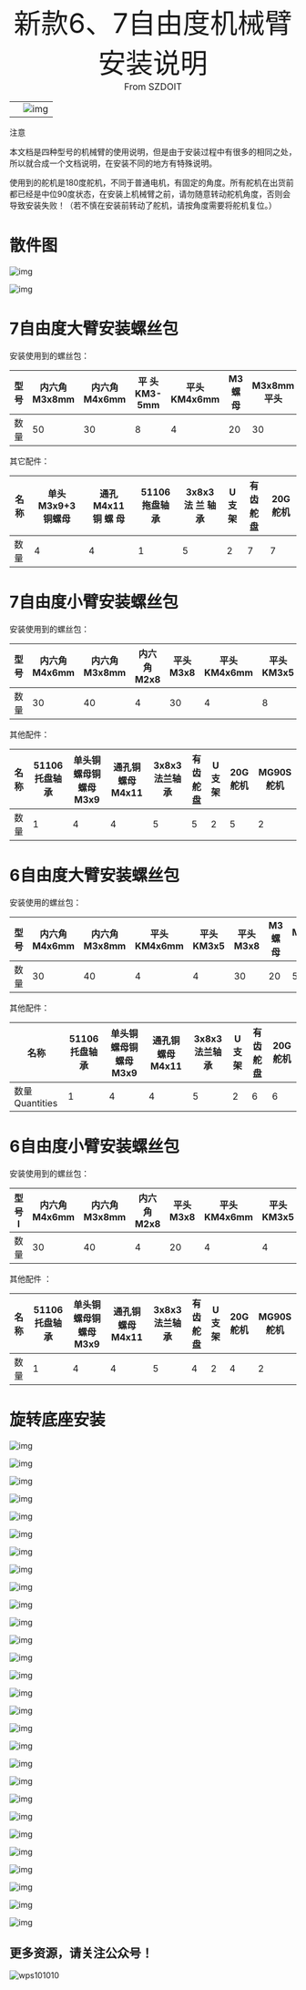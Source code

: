  

<center><font size=10> 新款6、7自由度机械臂安装说明</font></center>
<center><font size=3> From SZDOIT </font></center>

|      |                  |
| ---- | :--------------- |
|      | ![img](wps2.png) |

注意

 本文档是四种型号的机械臂的使用说明，但是由于安装过程中有很多的相同之处，所以就合成一个文档说明，在安装不同的地方有特殊说明。

使用到的舵机是180度舵机，不同于普通电机，有固定的角度。所有舵机在出货前都已经是中位90度状态，在安装上机械臂之前，请勿随意转动舵机角度，否则会导致安装失败！（若不慎在安装前转动了舵机，请按角度需要将舵机复位。）

# 散件图

![img](wps3.jpg)

 

![img](wps4.jpg) 

 

# 7自由度大臂安装螺丝包

安装使用到的螺丝包：

| 型号 | 内六角M3x8mm | 内六角 M4x6mm | 平 头 KM3-5mm | 平头KM4x6mm | M3螺母 | M3x8mm平头 | M3x7x0.5mm垫片 |
| ---- | ------------ | ------------- | ------------- | ----------- | ------ | ---------- | -------------- |
| 数量 | 50           | 30            | 8             | 4           | 20     | 30         | 5              |

其它配件： 

| 名称     | 单头 M3x9+3 铜螺母 | 通孔 M4x11 铜 螺 母 | 51106拖盘轴承 | 3x8x3法 兰 轴 承 | U支架 | 有齿舵盘 | 20G 舵机 |
| -------- | ------------------ | ------------------- | ------------- | ---------------- | ----- | -------- | -------- |
| 数	量 | 4                  | 4                   | 1             | 5                | 2     | 7        | 7        |

# 7自由度小臂安装螺丝包

安装使用到的螺丝包：

| 型号 | 内六角M4x6mm | 内六角M3x8mm | 内六角M2x8 | 平头M3x8 | 平头KM4x6mm | 平头KM3x5 | M3螺母 | M2螺母 | M3x7x0.5mm垫片 |
| ---- | ------------ | ------------ | ---------- | -------- | ----------- | --------- | ------ | ------ | -------------- |
| 数量 | 30           | 40           | 4          | 30       | 4           | 8         | 20     | 4      | 5              |

其他配件：

| 名称 | 51106托盘轴承 | 单头铜螺母铜螺母M3x9 | 通孔铜螺母M4x11 | 3x8x3法兰轴承 | 有齿舵盘 | U支架 | 20G舵机 | MG90S舵机 |
| ---- | ------------- | -------------------- | --------------- | ------------- | -------- | ----- | ------- | --------- |
| 数量 | 1             | 4                    | 4               | 5             | 5        | 2     | 5       | 2         |

# 6自由度大臂安装螺丝包

安装使用的螺丝包：

| 型号 | 内六角M4x6mm | 内六角M3x8mm | 平头KM4x6mm | 平头KM3x5 | 平头M3x8 | M3螺母 | M3x7x0.5mm垫片 |
| ---- | ------------ | ------------ | ----------- | --------- | -------- | ------ | -------------- |
| 数量 | 30           | 40           | 4           | 4         | 30       | 20     | 5              |

其他配件：

| 名称           | 51106托盘轴承 | 单头铜螺母铜螺母M3x9 | 通孔铜螺母M4x11 | 3x8x3法兰轴承 | U支架 | 有齿舵盘 | 20G舵机 |
| -------------- | ------------- | -------------------- | --------------- | ------------- | ----- | -------- | ------- |
| 数量Quantities | 1             | 4                    | 4               | 5             | 2     | 6        | 6       |

# 6自由度小臂安装螺丝包

安装使用到的螺丝包：

| 型号l | 内六角M4x6mm | 内六角M3x8mm | 内六角M2x8 | 平头M3x8 | 平头KM4x6mm | 平头KM3x5 | M3螺母 | M2螺母 | M3x7x0.5mm垫片 |
| ----- | ------------ | ------------ | ---------- | -------- | ----------- | --------- | ------ | ------ | -------------- |
| 数量  | 30           | 40           | 4          | 20       | 4           | 4         | 20     | 4      | 5              |

其他配件 ：

| 名称 | 51106托盘轴承 | 单头铜螺母铜螺母M3x9 | 通孔铜螺母 M4x11 | 3x8x3法兰轴承 | 有齿舵盘 | U支架 | 20G舵机 | MG90S舵机 |
| ---- | ------------- | -------------------- | ---------------- | ------------- | -------- | ----- | ------- | --------- |
| 数量 | 1             | 4                    | 4                | 5             | 4        | 2     | 4       | 2         |

# 旋转底座安装 

![img](wps5.jpg) 

 

![img](wps6.jpg) 

 

![img](wps7.jpg) 

 

![img](wps8.jpg) 

 

![img](wps9.jpg) 

 

![img](wps10.jpg) 

 

![img](wps11.jpg) 

 

![img](wps12.jpg) 

 

![img](wps13.jpg) 

 

![img](wps14.jpg) 

 

 

![img](wps15.jpg) 

 

 

![img](wps16.jpg) 

 

 

![img](wps17.jpg) 

 

![img](wps18.jpg) 

 

 

![img](wps19.jpg) 

 

 

![img](wps20.jpg) 

 

![img](wps21.jpg) 

 

![img](wps22.jpg) 

![img](wps23.jpg) 

![img](wps24.jpg) 

![img](wps25.jpg) 

![img](wps26.jpg) 

![img](wps27.jpg) 

![img](wps28.jpg) 

![img](wps29.jpg) 

![img](wps30.jpg) 

![img](wps31.jpg) 

![img](wps32.jpg)



## 更多资源，请关注公众号！

![wps101010](wps101010.png)